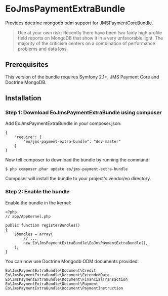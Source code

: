 EoJmsPaymentExtraBundle
=======================

Provides doctrine mongodb odm support for JMSPaymentCoreBundle. 

> Use at your own risk:
> Recently there have been two fairly high profile field reports on MongoDB that show it in a very unfavorable light. 
> The majority of the criticism centers on a combination of performance problems and data loss.

## Prerequisites
This version of the bundle requires Symfony 2.1+, JMS Payment Core and Doctrine MongoDB.

## Installation

### Step 1: Download EoJmsPaymentExtraBundle using composer
Add EoJmsPaymentExtraBundle in your composer.json:
```
{
    "require": {
        "eo/jms-payment-extra-bundle": "dev-master"
    }
}
```

Now tell composer to download the bundle by running the command:
```
$ php composer.phar update eo/jms-payment-extra-bundle
```
Composer will install the bundle to your project's vendor/eo directory.

### Step 2: Enable the bundle
Enable the bundle in the kernel:
```
<?php
// app/AppKernel.php

public function registerBundles()
{
    $bundles = array(
        // ...
        new Eo\JmsPaymentExtraBundle\EoJmsPaymentExtraBundle(),
    );
}
```

You can now use Doctrine Mongodb ODM documents provided:

`Eo\JmsPaymentExtraBundle\Document\Credit`
`Eo\JmsPaymentExtraBundle\Document\ExtendedData`
`Eo\JmsPaymentExtraBundle\Document\FinancialTransaction`
`Eo\JmsPaymentExtraBundle\Document\Payment`
`Eo\JmsPaymentExtraBundle\Document\PaymentInstruction`